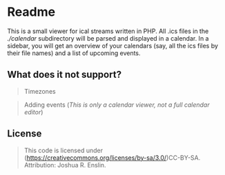 # Readme

This is a small viewer for ical streams written in PHP. All .ics files in the *./calendar* subdirectory will be parsed and displayed in a calendar. In a sidebar, you will get an overview of your calendars (say, all the ics files by their file names) and a list of upcoming events. 

## What does it not support?

> Timezones

> Adding events (*This is only a calendar viewer, not a full calendar editor*)

## License

> This code is licensed under (https://creativecommons.org/licenses/by-sa/3.0/)CC-BY-SA. Attribution: Joshua R. Enslin.
